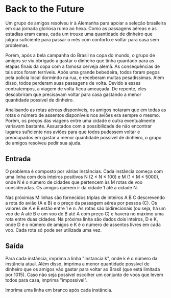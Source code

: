 # Back to the Future

Um grupo de amigos resolveu ir à Alemanha para apoiar a seleção brasileira em sua jornada gloriosa rumo ao hexa. Como as passagens aéreas e as estadias eram caras, cada um trouxe uma quantidade de dinheiro que julgou suﬁciente para passar o mês com conforto e voltar para casa sem problemas.

Porém, após a bela campanha do Brasil na copa do mundo, o grupo de amigos se viu obrigado a gastar o dinheiro que tinha guardado para as etapas ﬁnais da copa com a famosa cerveja alemã. As consequências de tais atos foram terríveis. Após uma grande bebedeira, todos foram pegos pela polícia local dormindo na rua, e receberam multas pesadíssimas. Além disso, todos perderam suas passagens de volta. Devido a esses contratempos, a viagem de volta ﬁcou ameaçada. De repente, eles descobriram que precisavam voltar para casa gastando a menor quantidade possível de dinheiro.

Analisando as rotas aéreas disponíveis, os amigos notaram que em todas as rotas o número de assentos disponíveis nos aviões era sempre o mesmo. Porém, os preços das viagens entre uma cidade e outra eventualmente variavam bastante. Assustados com a possibilidade de não encontrar lugares suﬁciente nos aviões para que todos pudessem voltar e preocupados em gastar a menor quantidade possível de dinheiro, o grupo de amigos resolveu pedir sua ajuda.

## Entrada
O problema é composto por várias instâncias. Cada instância começa com uma linha com dois inteiros positivos N (2 ≤ N ≤ 100) e M (1 ≤ M ≤ 5000), onde N é o número de cidades que pertencem às M rotas de voo consideradas. Os amigos querem ir da cidade 1 até a cidade N.

Nas próximas M linhas são fornecidos triplas de inteiros A B C descrevendo a rota do avião (A e B) e o preço da passagem aérea por pessoa (C). Os valores de A e B estão entre 1 e n. As rotas são bidirecionais (ou seja, há um voo de A até B e um voo de B até A com preço C) e haverá no máximo uma rota entre duas cidades. Na próxima linha são dados dois inteiros, D e K, onde D é o número de amigos e K é o número de assentos livres em cada voo. Cada rota só pode ser utilizada uma vez.

## Saída
Para cada instância, imprima a linha "Instancia k", onde k é o número da instância atual. Além disso, imprima a menor quantidade possível de dinheiro que os amigos vão gastar para voltar ao Brasil (que está limitada por 1015). Caso não seja possível escolher um conjunto de voos que levem todos para casa, imprima "impossivel".

Imprima uma linha em branco após cada instância.
